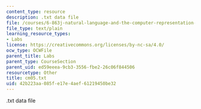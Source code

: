 ```yaml
---
content_type: resource
description: .txt data file
file: /courses/6-863j-natural-language-and-the-computer-representation-of-knowledge-spring-2003/42b223aa085fe17e4aef61219450be32_cm05.txt
file_type: text/plain
learning_resource_types:
- Labs
license: https://creativecommons.org/licenses/by-nc-sa/4.0/
ocw_type: OCWFile
parent_title: Labs
parent_type: CourseSection
parent_uid: ed59eeea-9cb3-3556-fbe2-26c06f844506
resourcetype: Other
title: cm05.txt
uid: 42b223aa-085f-e17e-4aef-61219450be32
---
```

.txt data file